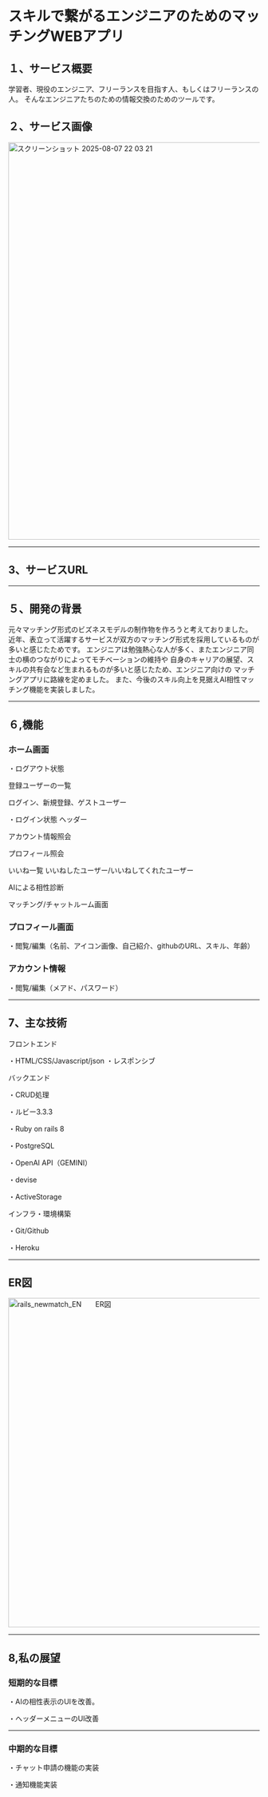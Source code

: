 # スキルで繋がるエンジニアのためのマッチングWEBアプリ


## １、サービス概要
学習者、現役のエンジニア、フリーランスを目指す人、もしくはフリーランスの人。
そんなエンジニアたちのための情報交換のためのツールです。


## ２、サービス画像

<img width="1470" height="795" alt="スクリーンショット 2025-08-07 22 03 21" src="https://github.com/user-attachments/assets/a4cec73f-3260-48c0-bf40-c635be4e4399" />

---

## 3、サービスURL


---

## ５、開発の背景
元々マッチング形式のビズネスモデルの制作物を作ろうと考えておりました。
近年、表立って活躍するサービスが双方のマッチング形式を採用しているものが多いと感じたためです。
エンジニアは勉強熱心な人が多く、またエンジニア同士の横のつながりによってモチベーションの維持や
自身のキャリアの展望、スキルの共有会など生まれるものが多いと感じたため、エンジニア向けの
マッチングアプリに路線を定めました。
また、今後のスキル向上を見据えAI相性マッチング機能を実装しました。


---


## ６,機能

### ホーム画面

・ログアウト状態

登録ユーザーの一覧

ログイン、新規登録、ゲストユーザー

・ログイン状態
ヘッダー

アカウント情報照会


プロフィール照会


いいね一覧  いいねしたユーザー/いいねしてくれたユーザー


AIによる相性診断


マッチング/チャットルーム画面



### プロフィール画面


・閲覧/編集（名前、アイコン画像、自己紹介、githubのURL、スキル、年齢）


### アカウント情報


・閲覧/編集（メアド、パスワード）


---

## 7、主な技術

フロントエンド

・HTML/CSS/Javascript/json
・レスポンシブ

バックエンド

・CRUD処理

・ルビー3.3.3

・Ruby on rails 8

・PostgreSQL

・OpenAI API（GEMINI）

・devise

・ActiveStorage


インフラ・環境構築

・Git/Github

・Heroku

---

## ER図
<img width="1166" height="659" alt="rails_newmatch_EN　　ER図" src="https://github.com/user-attachments/assets/8b4108ca-87b6-48a4-be84-a677fa5268b0" />


---

## 8,私の展望

### 短期的な目標

・AIの相性表示のUIを改善。

・ヘッダーメニューのUI改善




---

### 中期的な目標

・チャット申請の機能の実装

・通知機能実装






